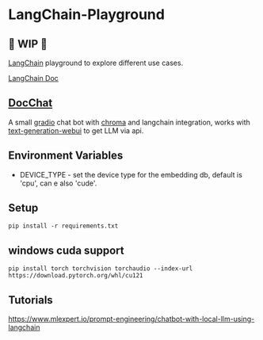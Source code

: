 # LangChain-Playground

## 🚦 WIP 🚦

[LangChain](https://github.com/hwchase17/langchain) playground to explore different use cases.

[LangChain Doc](https://python.langchain.com/docs/get_started/introduction.html)

## [DocChat](DocChat/README.md)

A small [gradio](https://gradio.app/) chat bot with [chroma](https://www.trychroma.com) and langchain integration, works with [text-generation-webui](https://github.com/oobabooga/text-generation-webui) to get LLM via api.

## Environment Variables

- DEVICE_TYPE - set the device type for the embedding db, default is 'cpu', can e also 'cude'.

## Setup

```shell
pip install -r requirements.txt
```

## windows cuda support

```shell
pip install torch torchvision torchaudio --index-url https://download.pytorch.org/whl/cu121
```

## Tutorials 

https://www.mlexpert.io/prompt-engineering/chatbot-with-local-llm-using-langchain